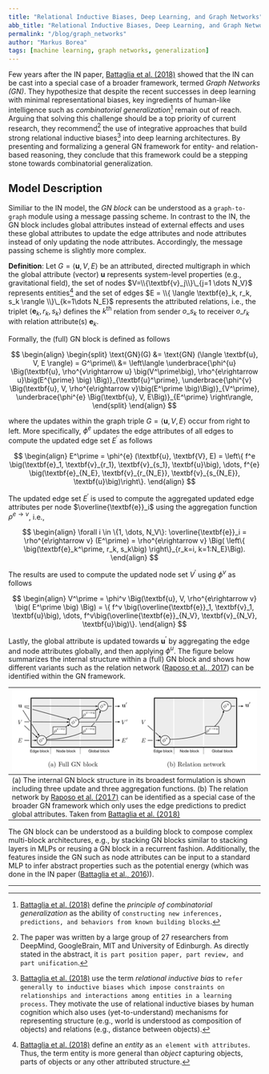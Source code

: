 ```yaml
---
title: "Relational Inductive Biases, Deep Learning, and Graph Networks"
abb_title: "Relational Inductive Biases, Deep Learning, and Graph Networks"
permalink: "/blog/graph_networks"
author: "Markus Borea"
tags: [machine learning, graph networks, generalization]
---
```


Few years after the IN paper, [Battaglia et al.
(2018)](https://arxiv.org/abs/1806.01261) showed that the IN can be
cast into a special case of a broader framework, termed *Graph
Networks (GN)*. They hypothesize that despite the recent successes in
deep learning with minimal representational biases, key ingredients of
human-like intelligence such as *combinatorial
  generalization*[^1] remain out of reach.
  Arguing that solving this challenge should be a top priority of
  current research, they recommend[^2] the use
  of integrative approaches that build strong relational inductive 
biases[^3] into deep learning architectures. By
presenting and formalizing a general GN framework for entity- and
relation-based reasoning, they conclude that this framework could be a
stepping stone towards combinatorial generalization. 

[^1]: [Battaglia et al. (2018)](https://arxiv.org/abs/1806.01261) define the *principle of combinatorial generalization* as the ability of `constructing new inferences, predictions, and behaviors from known building blocks`.  

[^2]: The paper was written by a large group of 27 researchers from
    DeepMind, GoogleBrain, MIT and University of Edinburgh. As
    directly stated in the abstract, it `is part position paper, part
    review, and part unification`.  

[^3]: [Battaglia et al. (2018)](https://arxiv.org/abs/1806.01261) use
    the term *relational inductive bias* to `refer generally to
    inductive biases which impose constraints on relationships and
    interactions among entities in a learning process`. They motivate
    the use of relational inductive biases by human cognition which
    also uses (yet-to-understand) mechanisms for representing
    structure (e.g., world is understood as composition of objects)
    and relations (e.g., distance between objects).

## Model Description 

Similiar to the IN model, the *GN block* can be understood as a
`graph-to-graph` module using a message passing scheme. In contrast to the IN,
the GN block includes global attributes instead of external effects and uses
these global attributes to update the edge attributes and node attributes
instead of only updating the node attributes. Accordingly, the message passing
scheme is slightly more complex.



**Definition**: Let $G=\langle \textbf{u}, V, E \rangle$ be an attributed, directed
multigraph in which the global attribute (vector) $\textbf{u}$ represents system-level
properties (e.g., gravitational field), the set of nodes 
$V=\\{\textbf{v}_j\\}\_{j=1 \dots N_V}$ represents entities[^4] and
the set of edges 
$E = \\{ \langle \textbf{e}_k, r_k, s_k \rangle \\}\_{k=1\dots N_E}$ 
represents the attributed relations, i.e., the triplet 
$\langle \textbf{e}_k, r_k, s_k \rangle$ defines the $k^{\text{th}}$ relation from sender
$o\_{s_k}$ to receiver $o\_{r_k}$ with relation attribute(s) $\textbf{e}_k$. 

[^4]: [Battaglia et al. (2018)](https://arxiv.org/abs/1806.01261)
    define an *entity* as `an element with attributes`. Thus, the term
    entity is more general than *object* capturing objects, parts of
    objects or any other attributed structure. 
    
Formally, the (full) GN block is defined as follows

$$
\begin{align}
  \begin{split}
    \text{GN}(G) &= \text{GN} (\langle \textbf{u}, V, E \rangle) = G^\prime\\
               &= \left\langle
                 \underbrace{\phi^{u} \Big(\textbf{u}, \rho^{v\rightarrow u} \big(V^\prime\big), \rho^{e\rightarrow u}\big(E^{\prime} \big) \Big)}_{\textbf{u}^\prime},
   \underbrace{\phi^{v} \Big(\textbf{u}, V, \rho^{e\rightarrow v}\big(E^\prime \big)\Big)}_{V^\prime},
   \underbrace{\phi^{e} \Big(\textbf{u}, V, E\Big)}_{E^\prime} \right\rangle,
   \end{split}
\end{align}
$$

where the updates within the graph triple $G=\langle \textbf{u}, V, E \rangle$
occur from right to left. More specifically, $\phi^e$ updates the edge
attributes of all edges to compute the updated edge set $E^\prime$ as follows

$$
\begin{align}
  E^\prime  = \phi^{e} (\textbf{u}, \textbf{V}, E)
  = \left\{ f^e \big(\textbf{e}_1, \textbf{v}_{r_1}, \textbf{v}_{s_1}, \textbf{u}\big), \dots,
    f^{e} \big(\textbf{e}_{N_E}, \textbf{v}_{r_{N_E}}, \textbf{v}_{s_{N_E}}, \textbf{u}\big)\right\}.
\end{align}
$$

The updated edge set $E^\prime$ is used to compute the aggregated updated edge
attributes per node $\overline{\textbf{e}}_i$ using the aggregation function
$\rho^{e\rightarrow v}$, i.e.,

$$
\begin{align}
  \forall i \in \{1, \dots, N_V\}: \overline{\textbf{e}}_i = \rho^{e\rightarrow v} (E^\prime)
  = \rho^{e\rightarrow v} \Big( \left\{  \big(\textbf{e}_k^\prime, r_k, s_k\big)  \right\}_{r_k=i, k=1:N_E}\Big).
\end{align}
$$

The results are used to compute the updated node set $V^\prime$ using $\phi^v$
as follows

$$
\begin{align}
  V^\prime = \phi^v \Big(\textbf{u}, V, \rho^{e\rightarrow v} \big( E^\prime \big) \Big)
  = \{ f^v \big(\overline{\textbf{e}}_1, \textbf{v}_1, \textbf{u}\big), \dots,
  f^v\big(\overline{\textbf{e}}_{N_V}, \textbf{v}_{N_V}, \textbf{u}\big)\}.
\end{align}
$$

Lastly, the global attribute is updated towards $\textbf{u}^\prime$ by aggregating the
edge and node attributes globally, and then applying $\phi^u$.
The figure below summarizes the internal structure within a (full) GN block
and shows how different variants such as the relation network ([Raposo
et al., 2017](https://arxiv.org/abs/1702.05068)) can be identified
within the GN framework.

| ![GN block vs Relation Network](/assets/img/012_graph_networks/graph_networks_vs_RN.png "GN block vs Relation Network") |
| :--         |
|(a) The internal GN block structure in its broadest formulation is shown including three update and three aggregation functions. (b) The relation network by [Raposo et al. (2017)](https://arxiv.org/abs/1702.05068) can be identified as a special case of the broader GN framework which only uses the edge predictions to predict global attributes. Taken from [Battaglia et al. (2018)](https://arxiv.org/abs/1806.01261)|

The GN block can be understood as a building block to compose complex
multi-block architectures, e.g., by stacking GN blocks similar to stacking
layers in MLPs or reusing a GN block in a recurrent fashion. Additionally, the
features inside the GN such as node attributes can be input to a standard MLP to
infer abstract properties such as the potential energy (which was done in the IN
paper ([Battaglia et al., 2016](https://arxiv.org/abs/1612.00222))).

-----------------------------------------------------------------------------------------------------
